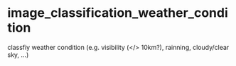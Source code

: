 # image_classification_weather_condition

classfiy weather condition (e.g. visibility (</> 10km?), rainning, cloudy/clear sky, ...)
